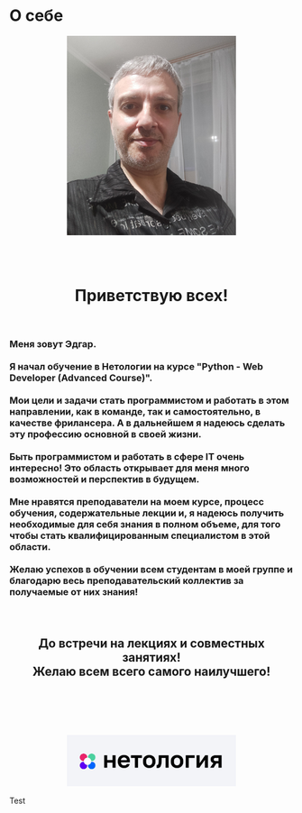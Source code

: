 # О себе #

<p align = "center"><img src="img/IMG_20250530_010807.jpg" alt="Фото" width="300" /></p>
</br></br>
<h1 align = "center"> Приветствую всех! </h1></br>
<h3>Меня зовут Эдгар.</br></br>
Я начал обучение в Нетологии на курсе "Python - Web Developer (Advanced Course)". </br></br>
Мои цели и задачи стать программистом и работать в этом направлении, как в команде, так и самостоятельно, в качестве фрилансера. А в дальнейшем я надеюсь сделать эту профессию основной в своей жизни.</br></br>
Быть программистом и работать в сфере IT очень интересно! Это область открывает для меня много возможностей и перспектив в будущем.</br></br>
Мне нравятся преподаватели на моем курсе, процесс обучения, содержательные лекции и, я надеюсь получить необходимые для себя знания в полном объеме, для того чтобы стать квалифицированным специалистом в этой области.</br></br>
Желаю успехов в обучении всем студентам в моей группе и благодарю весь преподавательский коллектив за получаемые от них знания!</br></br></br>
<h2 align = "center">До встречи на лекциях и совместных занятиях!</br> Желаю всем всего самого наилучшего!</h2> <br></br></br></br>

<p align = "center"><img src="img/net.jpg" alt="Фото" width="300" /></p>

Test


